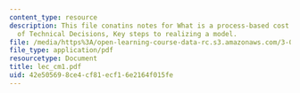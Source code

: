 ```yaml
---
content_type: resource
description: This file conatins notes for What is a process-based cost model?, Examples
  of Technical Decisions, Key steps to realizing a model.
file: /media/https%3A/open-learning-course-data-rc.s3.amazonaws.com/3-080-economic-environmental-issues-in-materials-selection-fall-2005/42e505698ce4cf81ecf16e2164f015fe_lec_cm1.pdf
file_type: application/pdf
resourcetype: Document
title: lec_cm1.pdf
uid: 42e50569-8ce4-cf81-ecf1-6e2164f015fe
---
```

